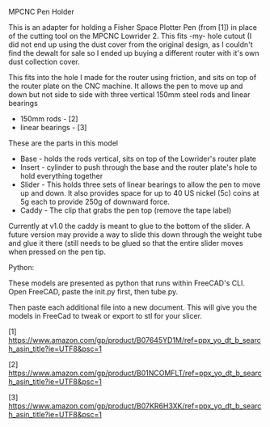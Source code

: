 MPCNC Pen Holder

This is an adapter for holding a Fisher Space Plotter Pen (from [1])
in place of the cutting tool on the MPCNC Lowrider 2.  This fits -my- hole cutout
(I did not end up using the dust cover from the original design, as I couldn't find the
dewalt for sale so I ended up buying a different router with it's own dust collection cover.

This fits into the hole I made for the router using friction, and sits on top of the router plate
on the CNC machine.  It allows the pen to move up and down but not side to side with three
vertical 150mm steel rods and linear bearings

- 150mm rods - [2]
- linear bearings - [3]

These are the parts in this model

- Base - holds the rods vertical, sits on top of the Lowrider's router plate
- Insert - cylinder to push through the base and the router plate's hole to hold everything together
- Slider - This holds three sets of linear bearings to allow the pen to move up and down.  It also 
           provides space for up to 40 US nickel (5c) coins at 5g each to provide 250g of downward force.
- Caddy - The clip that grabs the pen top (remove the tape label)

Currently at v1.0 the caddy is meant to glue to the bottom of the slider.   A future version may
provide a way to slide this down through the weight tube and glue it there (still needs to be
glued so that the entire slider moves when pressed on the pen tip.

Python:

These models are presented as python that runs within FreeCAD's CLI.   Open FreeCAD, paste the
init.py first, then tube.py.

Then paste each additional file into a new document.  This will give you the models in FreeCad
to tweak or export to stl for your slicer.

[1] https://www.amazon.com/gp/product/B07645YD1M/ref=ppx_yo_dt_b_search_asin_title?ie=UTF8&psc=1

[2] https://www.amazon.com/gp/product/B01NCOMFLT/ref=ppx_yo_dt_b_search_asin_title?ie=UTF8&psc=1

[3] https://www.amazon.com/gp/product/B07KR6H3XK/ref=ppx_yo_dt_b_search_asin_title?ie=UTF8&psc=1
